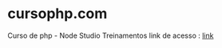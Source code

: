 # cursophp.com
 Curso de php - Node Studio Treinamentos
 link de acesso : [link](https://www.youtube.com/@nodestudiotreinamentos)

